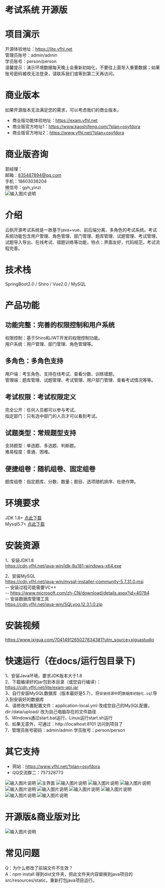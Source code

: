 # 考试系统 开源版

# 项目演示
开源体验地址：https://lite.yfhl.net  
管理员账号：admin/admin    
学员账号：person/person   
温馨提示：演示环境数据每天晚上会重新初始化，不要往上面导入重要数据；如果账号密码被改无法登录，请联系我们或等到第二天再访问。

# 商业版本
如果开源版本无法满足您的需求，可以考虑我们的商业版本。     
- 商业版功能体验地址：https://exam.yfhl.net  
- 商业版官方地址1：https://www.kaoshifeng.com/?plan=osyfdora
- 商业版官方地址2：https://www.yfhl.net/?plan=osyfdora

# 商业版咨询
郭经理：     
    邮箱：835487894@qq.com   
    手机：18603038204  
    微信号：gyh_yinzi  
![输入图片说明](docs/card.png)
# 介绍
云帆开源考试系统是一款基于java+vue、前后端分离、多角色的考试系统。考试系统功能包含用户管理、角色管理、部门管理、题库管理、试题管理、考试管理、试题导入导出、在线考试、错题训练等功能，特点：界面友好，代码规范，考试流程完善。

# 技术栈
SpringBoot2.0 / Shiro / Vue2.0 / MySQL

# 产品功能

## 功能完整：完善的权限控制和用户系统
权限控制：基于Shiro和JWT开发的权限控制功能。    
用户系统：用户管理、部门管理、角色管理等。    

## 多角色：多角色支持    
用户端：考生角色、支持在线考试、查看分数、训练错题。    
管理端：题库管理、试题管理、考试管理、用户部门管理、查看考试情况等等。    

## 考试权限：考试权限定义    
完全公开：任何人员都可以参与考试。    
指定部门：只有选中部门的人员才可以看到考试。    

## 试题类型：常规题型支持    
支持题型：单选题、多选题、判断题。    
难易程度：普通、困难。    

## 便捷组卷：随机组卷、固定组卷    
题库组卷：指定题库、分数、数量；题目、选项随机排序、杜绝作弊。  


# 环境要求
JDK 1.8+  [点此下载](https://cdn.yfhl.net/java-win/jdk-8u181-windows-x64.exe)        
Mysql5.7+  [点此下载](https://cdn.yfhl.net/java-win/mysql-installer-community-5.7.31.0.msi)    

# 安装资源
1、安装JDK1.8    
https://cdn.yfhl.net/java-win/jdk-8u181-windows-x64.exe     

2、安装MySQL    
https://cdn.yfhl.net/java-win/mysql-installer-community-5.7.31.0.msi    
-- 安装过程可能需要VC++    
-- https://www.microsoft.com/zh-CN/download/details.aspx?id=40784    
-- 安装数据库管理工具    
https://cdn.yfhl.net/java-win/SQLyog.12.3.1.0.zip    

# 安装视频    
https://www.ixigua.com/7041491265027834381?utm_source=xiguastudio

# 快速运行（在docs/运行包目录下) 
1、安装Java环境，要求JDK版本大于1.8</br>
2、下载编译好的jar包到本目录（或您自行编译）：https://cdn.yfhl.net/lite/exam-api.jar</br>
3、自行安装MySQL数据库（版本最好是5.7），将`安装资源中`的`数据库初始化.sql`导入到安装好的数据库</br>
4、请修改外置配置文件：application-local.yml 改成您自己的MySQL配置，dir:/data/upload/ 改为自己电脑存在的文件路径</br>
5、Windows通过start.bat运行，Linux运行start.sh运行</br>
6、如果无意外，可通过：http://localhost:8101 访问到项目了</br>
7、管理员账号密码：admin/admin 学员账号：person/person </br>
 
# 其它支持

- 网站：https://www.yfhl.net/?plan=osyfdora
- QQ交流群二：757328773



![输入图片说明](https://images.gitee.com/uploads/images/2020/1207/173238_e6c22c67_2189748.jpeg "17-32-10.jpg")
![主界面](https://images.gitee.com/uploads/images/2020/1019/182239_4a87af30_2189748.jpeg "222.jpg")
![输入图片说明](https://images.gitee.com/uploads/images/2020/1019/182532_04c42741_2189748.jpeg "444.jpg")
![输入图片说明](https://images.gitee.com/uploads/images/2020/1019/182543_44dcc2d7_2189748.jpeg "555.jpg")
![输入图片说明](https://images.gitee.com/uploads/images/2020/1019/182551_4d404492_2189748.jpeg "666.jpg")
![输入图片说明](https://images.gitee.com/uploads/images/2020/1019/183109_fdc30de8_2189748.jpeg "777.jpg")
![输入图片说明](https://images.gitee.com/uploads/images/2020/1019/183117_30b44530_2189748.jpeg "888.jpg")
![输入图片说明](https://images.gitee.com/uploads/images/2020/1019/183023_2f3baeb9_2189748.jpeg "999.jpg")
![输入图片说明](https://images.gitee.com/uploads/images/2020/1019/183032_f5016335_2189748.jpeg "1010.jpg")
![输入图片说明](https://images.gitee.com/uploads/images/2020/1019/183040_38fd74ed_2189748.jpeg "1111.jpg")
![输入图片说明](https://images.gitee.com/uploads/images/2020/1019/183047_a31619cd_2189748.jpeg "1212.jpg")

# 开源版&商业版对比
![输入图片说明](docs/%E8%80%83%E8%AF%95%E7%B3%BB%E7%BB%9F%E5%BC%80%E6%BA%90%E7%89%88%E4%B8%8E%E5%95%86%E4%B8%9A%E7%89%88%E5%AF%B9%E6%AF%9420241011.jpg)

# 常见问题

Q：为什么修改了前端文件不生效？</br>
A：npm install 得到dist文件夹，把此文件夹内容替换到java项目的src/resources/static，重新打包java项目运行。
